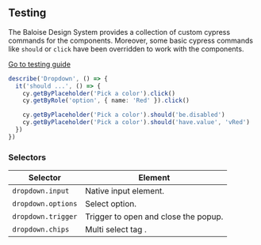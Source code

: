 ## Testing

The Baloise Design System provides a collection of custom cypress commands for the components. Moreover, some basic cypress commands like `should` or `click` have been overridden to work with the components.

<a class="sb-unstyled button is-primary" href="../?path=/docs/development-testing--documentation">Go to testing guide</a>

<!-- START: human documentation -->

```ts
describe('Dropdown', () => {
  it('should ...', () => {
    cy.getByPlaceholder('Pick a color').click()
    cy.getByRole('option', { name: 'Red' }).click()

    cy.getByPlaceholder('Pick a color').should('be.disabled')
    cy.getByPlaceholder('Pick a color').should('have.value', 'vRed')
  })
})
```

<!-- END: human documentation -->

### Selectors

| Selector           | Element                              |
| ------------------ | ------------------------------------ |
| `dropdown.input`   | Native input element.                |
| `dropdown.options` | Select option.                       |
| `dropdown.trigger` | Trigger to open and close the popup. |
| `dropdown.chips`   | Multi select tag .                   |

